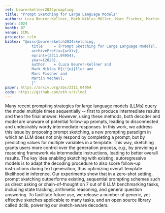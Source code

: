 ```yaml
---
ref: beurerkellner2024prompting
title: "Prompt Sketching for Large Language Models"
authors: Luca Beurer-Kellner, Mark Niklas Müller, Marc Fischer, Martin Vechev
year: 2024
month: 07
venue: ICML
projects: cclm
bibtex: "@misc{beurersketch2024sketching,
			title     = {Prompt Sketching for Large Language Models},
			archivePrefix={arXiv},
			eprint={2311.04954},
			year={2023},
			author    = {Luca Beurer-Kellner and
			Mark Niklas M{\"{u}}ller and
      		Marc Fischer and
      		Martin Vechev},
			}"
paper: https://arxiv.org/abs/2311.04954
code: https://github.com/eth-sri/lmql
---
```


Many recent prompting strategies for large language models (LLMs) query the model multiple times sequentially -- first to produce intermediate results and then the final answer. However, using these methods, both decoder and model are unaware of potential follow-up prompts, leading to disconnected and undesirably wordy intermediate responses.
In this work, we address this issue by proposing prompt sketching, a new prompting paradigm in which an LLM does not only respond by completing a prompt, but by predicting values for multiple variables in a template. This way, sketching grants users more control over the generation process, e.g., by providing a reasoning framework via intermediate instructions, leading to better overall results. The key idea enabling sketching with existing, autoregressive models is to adapt the decoding procedure to also score follow-up instructions during text generation, thus optimizing overall template likelihood in inference.
Our experiments show that in a zero-shot setting, prompt sketching outperforms existing, sequential prompting schemes such as direct asking or chain-of-thought on 7 out of 8 LLM benchmarking tasks, including state tracking, arithmetic reasoning, and general question answering. To facilitate future use, we release a number of generic, yet effective sketches applicable to many tasks, and an open source library called dclib, powering our sketch-aware decoders.

